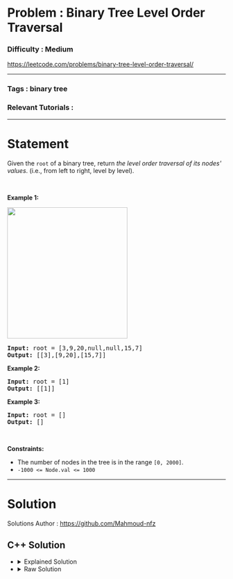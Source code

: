 # Problem : Binary Tree Level Order Traversal

### Difficulty : **Medium**

https://leetcode.com/problems/binary-tree-level-order-traversal/

---

### Tags : **binary tree**

### Relevant Tutorials :



---

# Statement

<p>Given the <code>root</code> of a binary tree, return <em>the level order traversal of its nodes' values</em>. (i.e., from left to right, level by level).</p>

<p>&nbsp;</p>
<p><strong class="example">Example 1:</strong></p>
<img alt="" src="https://assets.leetcode.com/uploads/2021/02/19/tree1.jpg" style="width: 277px; height: 302px;">
<pre><strong>Input:</strong> root = [3,9,20,null,null,15,7]
<strong>Output:</strong> [[3],[9,20],[15,7]]
</pre>

<p><strong class="example">Example 2:</strong></p>

<pre><strong>Input:</strong> root = [1]
<strong>Output:</strong> [[1]]
</pre>

<p><strong class="example">Example 3:</strong></p>

<pre><strong>Input:</strong> root = []
<strong>Output:</strong> []
</pre>

<p>&nbsp;</p>
<p><strong>Constraints:</strong></p>

<ul>
	<li>The number of nodes in the tree is in the range <code>[0, 2000]</code>.</li>
	<li><code>-1000 &lt;= Node.val &lt;= 1000</code></li>
</ul>


---

# Solution 

Solutions Author : https://github.com/Mahmoud-nfz

## C++ Solution

<ul>
<li>

<details>
    <summary>Explained Solution</summary>

```cpp
/**
 * Definition for a binary tree node.
 * struct TreeNode {
 *     int val;
 *     TreeNode *left;
 *     TreeNode *right;
 *     TreeNode() : val(0), left(nullptr), right(nullptr) {}
 *     TreeNode(int x) : val(x), left(nullptr), right(nullptr) {}
 *     TreeNode(int x, TreeNode *left, TreeNode *right) : val(x), left(left), right(right) {}
 * };
 */
class Solution {
public:
    vector<vector<int>> levelOrder(TreeNode* root) {
        // create two vectors to store the current and next level nodes
        vector<TreeNode*> curr , next ;
        // if the root exists, add it to the current level
        if(root)
            curr.push_back(root) ;
        // create a vector of vectors to store the result
        vector<vector<int>> res ;
        // iterate over the current level until it's empty
        while(!curr.empty()){
            // create a temporary vector to store the values of the current level nodes
            vector<int> temp ;
            // iterate over the nodes in the current level
            for(auto elem : curr){
                // if the node has a left child, add it to the next level
                if(elem->left)
                    next.push_back(elem->left) ;
                // if the node has a right child, add it to the next level
                if(elem->right)
                    next.push_back(elem->right) ;
                // add the value of the current node to the temporary vector
                temp.push_back(elem->val) ;
            }
            // update the current level to be the next level
            curr = next ;
            // clear the next level vector
            next = vector<TreeNode*>() ;
            // add the temporary vector to the result vector
            res.push_back(temp) ;
        }
        // return the result vector
        return res ;
    }
};

```
</details>
</li>

<li>
<details>
    <summary>Raw Solution</summary>

```cpp
class Solution {
public:
    vector<vector<int>> levelOrder(TreeNode* root) {
        vector<TreeNode*> curr , next ;
        if(root)
            curr.push_back(root) ;
        vector<vector<int>> res ;
        while(!curr.empty()){
            vector<int> temp ;
            for(auto elem : curr){
                if(elem->left)
                    next.push_back(elem->left) ;
                if(elem->right)
                    next.push_back(elem->right) ;
                temp.push_back(elem->val) ;
            }
            curr = next ;
            next = vector<TreeNode*>() ;
            res.push_back(temp) ;
        }
        return res ;
    }
};
```
</details>
</li>
</ul>
